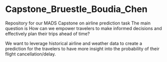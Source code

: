 # Capstone_Bruestle_Boudia_Chen
Repository for our MADS Capstone on airline prediction task
The main question is How can we empower travelers to make informed decisions and effectively plan their trips ahead of time?

We want to leverage historical airline and weather data to create a prediction for the travelers to have more insight into the probability of their flight cancellation/delay.

